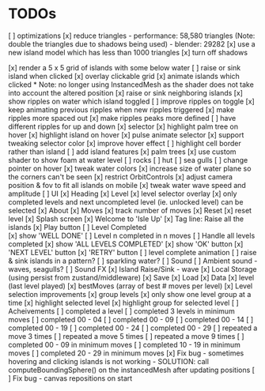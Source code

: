 # TODOs

[ ] optimizations
    [x] reduce triangles 
        - performance: 58,580 triangles (Note: double the triangles due to shadows being used)
        - blender: 29282
        [x] use a new island model which has less than 1000 triangles
        [x] turn off shadows

[x] render a 5 x 5 grid of islands with some below water
[ ] raise or sink island when clicked
    [x] overlay clickable grid
    [x] animate islands which clicked
        * Note: no longer using InstancedMesh as the shader does not take into account the altered position
    [x] raise or sink neighboring islands
    [x] show ripples on water which island toggled
    [ ] improve ripples on toggle
        [x] keep animating previous ripples when new ripples triggered
        [x] make ripples more spaced out
        [x] make ripples peaks more defined
        [ ] have different ripples for up and down
[x] selector
    [x] highlight palm tree on hover
    [x] highlight island on hover
    [x] pulse animate selector
    [x] support tweaking selector color
    [x] improve hover effect
    [ ] highlight cell border rather than island
[ ] add island features
    [x] palm trees
        [x] use custom shader to show foam at water level
    [ ] rocks
    [ ] hut
    [ ] sea gulls
[ ] change pointer on hover
[x] tweak water colors
[x] increase size of water plane so the corners can't be seen
[x] restrict OrbitControls
[x] adjust camera position & fov to fit all islands on mobile
[x] tweak water wave speed and amplitude
[ ] UI
    [x] Heading 
    [x] Level
        [x] level selector overlay
        [x] only completed levels and next uncompleted level (ie. unlocked level) can be selected
    [x] About
    [x] Moves
        [x] track number of moves
    [x] Reset
        [x] reset level
    [x] Splash screen
        [x] Welcome to 'Isle Up'
        [x] Tag line: Raise all the islands
        [x] Play button
    [ ] Level Completed    
        [x] show 'WELL DONE'
        [ ] Level n completed in n moves
        [ ] Handle all levels completed
            [x] show 'ALL LEVELS COMPLETED'
            [x] show 'OK' button
        [x] 'NEXT LEVEL' button
        [x] 'RETRY' button
        [ ] level complete animation
            [ ] raise & sink islands in a pattern?
            [ ] sparkling water?
[ ] Sound
    [ ] Ambient sound - waves, seagulls?
    [ ] Sound FX
        [x] Island Raise/Sink - wave
[x] Local Storage (using persist from zustand/middleware)
    [x] Save
    [x] Load
    [x] Data
        [x] level (last level played)
        [x] bestMoves (array of best # moves per level)
[x] Level selection improvements
    [x] group levels
    [x] only show one level group at a time
    [x] highlight selected level
    [x] highlight group for selected level 
[ ] Acheivements
    [ ] completed a level
    [ ] completed 3 levels in minimum moves
    [ ] completed 00 - 04
    [ ] completed 00 - 09
    [ ] completed 00 - 14
    [ ] completed 00 - 19
    [ ] completed 00 - 24
    [ ] completed 00 - 29
    [ ] repeated a move 3 times
    [ ] repeated a move 5 times
    [ ] repeated a move 9 times
    [ ] completed 00 - 09 in minimum moves
    [ ] completed 10 - 19 in minimum moves
    [ ] completed 20 - 29 in minimum moves
[x] Fix bug - sometimes hovering and clicking islands is not working
            - SOLUTION: call computeBoundingSphere() on the instancedMesh after updating positions
[ ] Fix bug - canvas repositions on start
